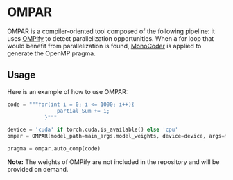 # OMPAR

OMPAR is a compiler-oriented tool composed of the following pipeline: it uses [OMPify](https://github.com/Scientific-Computing-Lab-NRCN/OMPify) to detect parallelization opportunities. When a for loop that would benefit from parallelization is found, [MonoCoder](https://github.com/Scientific-Computing-Lab-NRCN/MonoCoder) is applied to generate the OpenMP pragma.

## Usage
Here is an example of how to use OMPAR:

```python
code = """for(int i = 0; i <= 1000; i++){
                partial_Sum += i;
            }"""

device = 'cuda' if torch.cuda.is_available() else 'cpu'
ompar = OMPAR(model_path=main_args.model_weights, device=device, args=main_args)

pragma = ompar.auto_comp(code)
```


**Note:** The weights of OMPify are not included in the repository and will be provided on demand.

